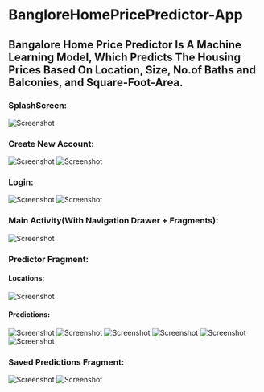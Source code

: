 # BangloreHomePricePredictor-App
<h2>Bangalore Home Price Predictor Is A Machine Learning Model, Which Predicts The Housing Prices Based On Location, Size, No.of Baths and Balconies, and Square-Foot-Area.</h2>

<h3>SplashScreen: </h3>

![Screenshot](/screenshots/splash_screen.png)

<h3>Create New Account: </h3>

![Screenshot](/screenshots/register.png)
![Screenshot](/screenshots/register_2.png)

<h3>Login: </h3>

![Screenshot](/screenshots/login_1.png)
![Screenshot](/screenshots/login_2.png)

<h3>Main Activity(With Navigation Drawer + Fragments): </h3>

![Screenshot](/screenshots/main.png)

<h3>Predictor Fragment: </h3>

<h4>Locations: </h4>

![Screenshot](/screenshots/predictor_1.png)

<h4>Predictions: </h4>

![Screenshot](/screenshots/predictor_2.png)
![Screenshot](/screenshots/predictor_3.png)
![Screenshot](/screenshots/predictor_4.png)
![Screenshot](/screenshots/predictor_5.png)
![Screenshot](/screenshots/predictor_6.png)
![Screenshot](/screenshots/predictor_7.png)

<h3>Saved Predictions Fragment: </h3>

![Screenshot](/screenshots/saved_predictions_1.png)
![Screenshot](/screenshots/saved_predictions_2.png)

